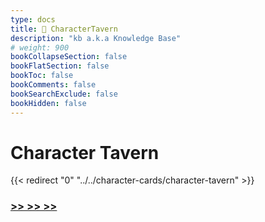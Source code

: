 ```yaml
---
type: docs
title: 🔷 CharacterTavern
description: "kb a.k.a Knowledge Base"
# weight: 900
bookCollapseSection: false
bookFlatSection: false
bookToc: false
bookComments: false
bookSearchExclude: false
bookHidden: false
---
```


# Character Tavern

{{< redirect "0" "../../character-cards/character-tavern" >}}

### [**>> >> >>**](../../character-cards/character-tavern)
